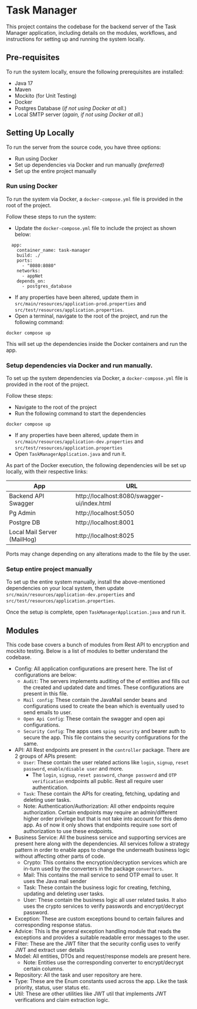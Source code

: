 # Task Manager

This project contains the codebase for the backend server of the Task Manager application, including details on the modules, workflows, and instructions for setting up and running the system locally.

## Pre-requisites
To run the system locally, ensure the following prerequisites are installed:
- Java 17
- Maven
- Mockito (for Unit Testing)
- Docker
- Postgres Database (*if not using Docker at all.*)
- Local SMTP server (*again, if not using Docker at all.*)

## Setting Up Locally
To run the server from the source code, you have three options:
- Run using Docker
- Set up dependencies via Docker and run manually *(preferred)*
- Set up the entire project manually

### Run using Docker
To run the system via Docker, a `docker-compose.yml` file is provided in the root of the project.

Follow these steps to run the system:
- Update the `docker-compose.yml` file to include the project as shown below:
```
  app:
    container_name: task-manager
    build: ./
    ports:
      - "8080:8080"
    networks:
      - appNet
    depends_on:
      - postgres_database
```
- If any properties have been altered, update them in `src/main/resources/application-prod.properties` and `src/test/resources/application.properties`.
- Open a terminal, navigate to the root of the project, and run the following command:
```
docker compose up
```

This will set up the dependencies inside the Docker containers and run the app.


### Setup dependencies via Docker and run manually.
To set up the system dependencies via Docker, a `docker-compose.yml` file is provided in the root of the project.

Follow these steps:
- Navigate to the root of the project
- Run the following command to start the dependencies
```
docker compose up
```
- If any properties have been altered, update them in `src/main/resources/application-dev.properties` and `src/test/resources/application.properties`
- Open `TaskManagerApplication.java` and run it.

As part of the Docker execution, the following dependencies will be set up locally, with their respective links:

| App | URL |
|---|----|
| Backend API Swagger | http://localhost:8080/swagger-ui/index.html |
| Pg Admin | http://localhost:5050 |
| Postgre DB | http://localhost:8001 |
| Local Mail Server (MailHog) | http://localhost:8025|

Ports may change depending on any alterations made to the file by the user.

### Setup entire project manually
To set up the entire system manually, install the above-mentioned dependencies on your local system, then update `src/main/resources/application-dev.properties` and `src/test/resources/application.properties`.

Once the setup is complete, open `TaskManagerApplication.java` and run it.

## Modules
This code base covers a bunch of modules from Rest API to encryption and mockito testing. Below is a list of modules to better understand the codebase.
- Config: All application configurations are present here. The list of configurations are below:
  - `Audit`: The servers implements auditing of the of entities and fills out the created and updated date and times. These configurations are present in this file.
  - `Mail config`: These contain the JavaMail sender beans and configurations used to create the bean which is eventually used to send emails to user.
  - `Open Api Config`: These contain the swagger and open api configurations.
  - `Security Config`: The apps uses `sping security` and bearer auth to secure the app. This file contains the security configurations for the same.
- API: All Rest endpoints are present in the `controller` package. There are 2 groups of APIs present:
  - `User`: These contain the user related actions like `login`, `signup`, `reset password`, `enable/disable user` and more.
    - The `login`, `signup`, `reset password`, `change password` and `OTP verification` endpoints all public. Rest all require user authentication.
  - `Task`: These contain the APIs for creating, fetching, updating and deleting user tasks. 
  - Note: Authentication/Authorization: All other endpoints require authorization. Certain endpoints may require an admin/different higher order privilege but that is not take into account for this demo app. As of now it only shows that endpoints require `some` sort of authorization to use these endpoints.
- Business Service: All the business service and supporting services are present here along with the dependencies. All services follow a strategy pattern in order to enable apps  to change the underneath business logic without affecting other parts of code.
  - Crypto: This contains the encryption/decryption services which are in-turn used by the converters in the package `converters`.
  - Mail: This contains the mail service to send OTP email to user. It uses the Java mail sender  
  - Task: These contain the business logic for creating, fetching, updating and deleting user tasks.
  - User: These contain the business logic all user related tasks. It also uses the crypto services to verify passwords and encrypt/decrypt password.
- Exception: These are custom exceptions bound to certain failures and corresponding response status.
- Advice: This is the general exception handling module that reads the exceptions and provides a suitable readable error messages to the user.
- Filter: These are the JWT filter that the security config uses to verify JWT and extract user details
- Model: All entities, DTOs and request/response models are present here.
  - Note: Entities use the corresponding converter to encrypt/decrypt certain columns.
- Repository: All the task and user repository are here.
- Type: These are the Enum constants used across the app. Like the task priority, status, user status etc.
- Util: These are other utilities like JWT util that implements JWT verifications and claim extraction logic.
